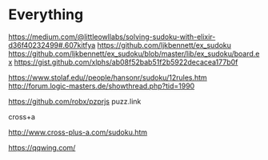 # Everything 

https://medium.com/@littleowllabs/solving-sudoku-with-elixir-d36f40232499#.607kitfya
https://github.com/ljkbennett/ex_sudoku
https://github.com/ljkbennett/ex_sudoku/blob/master/lib/ex_sudoku/board.ex
https://gist.github.com/xlphs/ab08f52bab51f2b5922decacea177b0f

https://www.stolaf.edu//people/hansonr/sudoku/12rules.htm
http://forum.logic-masters.de/showthread.php?tid=1990


https://github.com/robx/pzprjs 
puzz.link

cross+a 

http://www.cross-plus-a.com/sudoku.htm

https://qqwing.com/